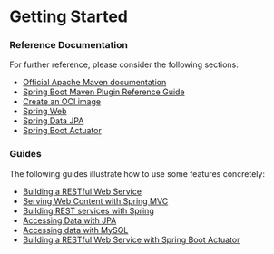 # Getting Started

### Reference Documentation
For further reference, please consider the following sections:

* [Official Apache Maven documentation](https://maven.apache.org/guides/index.html)
* [Spring Boot Maven Plugin Reference Guide](https://docs.spring.io/spring-boot/docs/2.6.11/maven-plugin/reference/html/)
* [Create an OCI image](https://docs.spring.io/spring-boot/docs/2.6.11/maven-plugin/reference/html/#build-image)
* [Spring Web](https://docs.spring.io/spring-boot/docs/2.6.11/reference/htmlsingle/#web)
* [Spring Data JPA](https://docs.spring.io/spring-boot/docs/2.6.11/reference/htmlsingle/#data.sql.jpa-and-spring-data)
* [Spring Boot Actuator](https://docs.spring.io/spring-boot/docs/2.6.11/reference/htmlsingle/#actuator)

### Guides
The following guides illustrate how to use some features concretely:

* [Building a RESTful Web Service](https://spring.io/guides/gs/rest-service/)
* [Serving Web Content with Spring MVC](https://spring.io/guides/gs/serving-web-content/)
* [Building REST services with Spring](https://spring.io/guides/tutorials/rest/)
* [Accessing Data with JPA](https://spring.io/guides/gs/accessing-data-jpa/)
* [Accessing data with MySQL](https://spring.io/guides/gs/accessing-data-mysql/)
* [Building a RESTful Web Service with Spring Boot Actuator](https://spring.io/guides/gs/actuator-service/)

